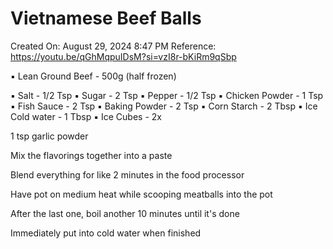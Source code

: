 # Vietnamese Beef Balls

Created On: August 29, 2024 8:47 PM
Reference: https://youtu.be/qGhMqpuIDsM?si=vzI8r-bKiRm9qSbp

▪️ Lean Ground Beef - 500g (half frozen)

▪️ Salt - 1/2 Tsp
▪️ Sugar - 2 Tsp
▪️ Pepper - 1/2 Tsp
▪️ Chicken Powder - 1 Tsp
▪️ Fish Sauce - 2 Tsp
▪️ Baking Powder - 2 Tsp
▪️ Corn Starch - 2 Tbsp
▪️ Ice Cold water - 1 Tbsp
▪️ Ice Cubes - 2x

1 tsp garlic powder

Mix the flavorings together into a paste

Blend everything for like 2 minutes in the food processor

Have pot  on medium heat while scooping meatballs into the pot

After the last one, boil another 10 minutes until it's done

Immediately put into cold water when finished